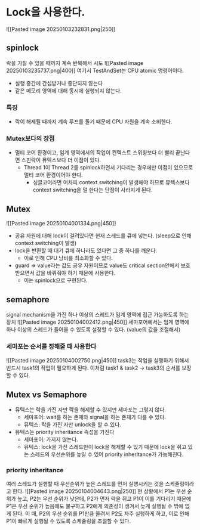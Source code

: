 # Lock을 사용한다.
![[Pasted image 20250103232831.png|250]]
## spinlock
락을 가질 수 있을 때까지 계속 반복해서 시도
![[Pasted image 20250103235737.png|400]]
여기서 TestAndSet는 CPU atomic 명령어이다.
 - 실행 중간에 간섭받거나 중단되지 않는다
 - 같은 메모리 영역에 대해 동시에 실행되지 않는다.
### 특징
- 락이 해제될 때까지 계속 루프를 돌기 때문에 CPU 자원을 계속 소비한다.
### Mutex보다의 장점
- 멀티 코어 환경이고, 임계 영역에서의 작업이 컨텍스트 스위칭보다 더 빨리 끝난다면 스핀락이 뮤텍스보다 더 이점이 있다.
	- Thread 1이 Thread 2를 spinlock하면서 기다리는 경우에만 이점이 있으므로 멀티 코어 환경이어야 한다.
		- 싱글코어라면 어차피 context switching이 발생해야 하므로 뮤텍스보다 context switching을 덜 한다는 단점이 사라지게 된다.
## Mutex
![[Pasted image 20250104001334.png|450]]
- 공유 자원에 대해 lock이 걸려있다면 현재 스레드를 큐에 넣는다. (sleep으로 인해 context switching이 발생)
- lock을 반환할 때 대기 큐에 하나라도 있다면 그 중 하나를 깨운다. 
	- 이로 인해 CPU 낭비를 최소화할 수 있다.
- guard => value라는 값도 공유 자원이므로 value도 critical section안에서 보호받으면서 값을 바꿔줘야 하기 때문에 사용한다.
	- 이는 spinlock으로 구현된다.
## semaphore
signal mechanism을 가진 하나 이상의 스레드가 임계 영역에 접근 가능하도록 하는 장치
![[Pasted image 20250104002412.png|450]]
세마포어에서는 임계 영역에 하나 이상의 스레드가 들어올 수 있도록 설정할 수 있다. (value의 값을 조절해서)
### 세마포는 순서를 정해줄 때 사용한다
![[Pasted image 20250104002750.png|450]]
task3는 작업을 실행하기 위해서 반드시 task1의 작업이 필요하게 된다.
이처럼 task1 & task2 -> task3의 순서를 보장할 수 있다.
## Mutex vs Semaphore
- 뮤텍스는 락을 가진 자만 락을 해제할 수 있지만 세마포는 그렇지 않다.
	- 세마포어: wait를 하는 존재와 signal을 하는 존재가 다를 수 있다.
	- 뮤텍스: 락을 가진 자만 unlock을 할 수 있다.
- 뮤텍스는 priority inheritance 속성을 가진다
	- 세마포어: 가지지 않는다.
	- 뮤텍스: lock을 가진 스레드만이 lock을 해제할 수 있기 때문에 lock을 쥐고 있는 스레드의 우선순위를 높일 수 있어 priority inheritance가 가능해진다.

### priority inheritance
여러 스레드가 실행할 때 우선순위가 높은 스레드를 먼저 실행시키는 것을 스케쥴링이라고 한다.
![[Pasted image 20250104004643.png|250]]
현 상황에서 P1는 우선 순위가 높고, P2는 우선 순위가 낮은데, P2가 먼저 락을 쥐고 P1이 이를 기다리기 때문에 P1은 우선 순위가 높음에도 불구하고 P2에게 의존성이 생겨서 늦게 실행될 수 밖에 없게 된다.
이 때, P2의 우선 순위를 P1만큼 올려서 P2도 자주 실행하게 하고, 이로 인해 P1이 빠르게 실행될 수 있도록 스케쥴링을 조절할 수 있다.